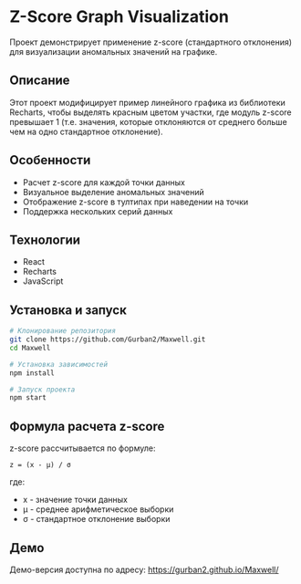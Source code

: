 # Z-Score Graph Visualization

Проект демонстрирует применение z-score (стандартного отклонения) для визуализации аномальных значений на графике.

## Описание

Этот проект модифицирует пример линейного графика из библиотеки Recharts, чтобы выделять красным цветом участки, где модуль z-score превышает 1 (т.е. значения, которые отклоняются от среднего больше чем на одно стандартное отклонение).

## Особенности

- Расчет z-score для каждой точки данных
- Визуальное выделение аномальных значений
- Отображение z-score в тултипах при наведении на точки
- Поддержка нескольких серий данных

## Технологии

- React
- Recharts
- JavaScript

## Установка и запуск

```bash
# Клонирование репозитория
git clone https://github.com/Gurban2/Maxwell.git
cd Maxwell

# Установка зависимостей
npm install

# Запуск проекта
npm start
```

## Формула расчета z-score

z-score рассчитывается по формуле:

```
z = (x - μ) / σ
```

где:
- x - значение точки данных
- μ - среднее арифметическое выборки
- σ - стандартное отклонение выборки

## Демо

Демо-версия доступна по адресу: https://gurban2.github.io/Maxwell/ 
